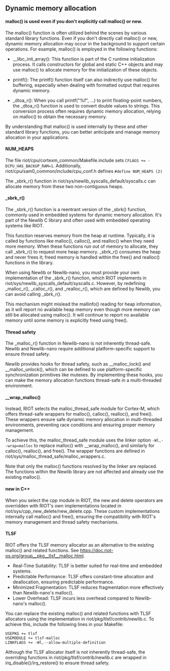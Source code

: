 ## Dynamic memory allocation

#### malloc() is used even if you don't explicitly call malloc() or new.
The malloc() function is often utilized behind the scenes by various standard library functions. Even if you don't directly call malloc() or new, dynamic memory allocation may occur in the background to support certain operations. For example, malloc() is employed in the following functions:

- __libc_init_array(): This function is part of the C runtime initialization process. It calls constructors for global and static C++ objects and may use malloc() to allocate memory for the initialization of these objects.

- printf(): The printf() function itself can also indirectly use malloc() for buffering, especially when dealing with formatted output that requires dynamic memory.

- _dtoa_r(): When you call printf("%f", ...) to print floating-point numbers, the _dtoa_r() function is used to convert double values to strings. This conversion process often requires dynamic memory allocation, relying on malloc() to obtain the necessary memory.

By understanding that malloc() is used internally by these and other standard library functions, you can better anticipate and manage memory allocation in your applications.

#### NUM_HEAPS
The file riot/cpu/cortexm_common/Makefile.include sets `CFLAGS += -DCPU_HAS_BACKUP_RAM=1`. Additionally, riot/cpu/sam0_common/include/cpu_conf.h defines `#define NUM_HEAPS (2)`

The _sbrk_r() function in riot/sys/newlib_syscalls_default/syscalls.c can allocate memory from these two non-contiguous heaps.

#### _sbrk_r()
The _sbrk_r() function is a reentrant version of the _sbrk() function, commonly used in embedded systems for dynamic memory allocation. It's part of the Newlib C library and often used with embedded operating systems like RIOT.

This function reserves memory from the heap at runtime. Typically, it is called by functions like malloc(), calloc(), and realloc() when they need more memory. When these functions run out of memory to allocate, they call _sbrk_r() to request more heap memory. _sbrk_r() consumes the heap and never frees it; freed memory is handled within the free() and realloc() functions in the library.

When using Newlib or Newlib-nano, you must provide your own implementation of the _sbrk_r() function, which RIOT implements in riot/sys/newlib_syscalls_default/syscalls.c. However, by redefining _malloc_r(), _calloc_r(), and _realloc_r(), which are defined by Newlib, you can avoid calling _sbrk_r().

This mechanism might mislead the mallinfo() reading for heap information, as it will report no available heap memory even though more memory can still be allocated using malloc(). It will continue to report no available memory until some memory is explicitly freed using free().

#### Thread safety
The _malloc_r() function in Newlib-nano is not inherently thread-safe. Newlib and Newlib-nano require additional platform-specific support to ensure thread safety.

Newlib provides hooks for thread safety, such as __malloc_lock() and __malloc_unlock(), which can be defined to use platform-specific synchronization primitives like mutexes. By implementing these hooks, you can make the memory allocation functions thread-safe in a multi-threaded environment.

#### __wrap_malloc()
Instead, RIOT selects the malloc_thread_safe module for Cortex-M, which offers thread-safe wrappers for malloc(), calloc(), realloc(), and free(). These wrappers ensure safe dynamic memory allocation in multi-threaded environments, preventing race conditions and ensuring proper memory management.

To achieve this, the malloc_thread_safe module uses the linker option `-Wl,--wrap=malloc` to replace malloc() with __wrap_malloc(), and similarly for calloc(), realloc(), and free(). The wrapper functions are defined in riot/sys/malloc_thread_safe/malloc_wrappers.c.

Note that only the malloc() functions resolved by the linker are replaced. The functions within the Newlib library are not affected and already use the existing malloc().

#### new in C++
When you select the cpp module in RIOT, the new and delete operators are overridden with RIOT's own implementations located in riot/sys/cpp_new_delete/new_delete.cpp. These custom implementations internally call malloc() and free(), ensuring the compatibility with RIOT's memory management and thread safety mechanisms.

#### TLSF
RIOT offers the TLSF memory allocator as an alternative to the existing malloc() and related functions. See https://doc.riot-os.org/group__pkg__tlsf__malloc.html.

- Real-Time Suitability: TLSF is better suited for real-time and embedded systems.
- Predictable Performance: TLSF offers constant-time allocation and deallocation, ensuring predictable performance.
- Minimized Fragmentation: TLSF reduces fragmentation more effectively than Newlib-nano's malloc().
- Lower Overhead: TLSF incurs less overhead compared to Newlib-nano's malloc().

You can replace the existing malloc() and related functions with TLSF allocators using the implementation in riot/pkg/tlsf/contrib/newlib.c. To achieve this, include the following lines in your Makefile:
```
USEPKG += tlsf
USEMODULE += tlsf-malloc
LINKFLAGS += -Wl,--allow-multiple-definition
```

Although the TLSF allocator itself is not inherently thread-safe, the overriding functions in riot/pkg/tlsf/contrib/newlib.c are wrapped in irq_disable()/irq_restore() to ensure thread safety.
